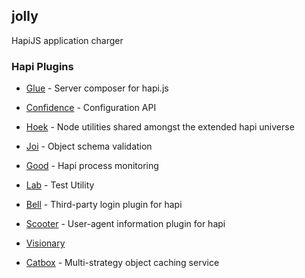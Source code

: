 ## jolly
HapiJS application charger

### Hapi Plugins 
- [Glue](https://github.com/hapijs/glue) - Server composer for hapi.js
- [Confidence](https://github.com/hapijs/confidence) - Configuration API
- [Hoek](https://github.com/hapijs/hoek) - Node utilities shared amongst the extended hapi universe

- [Joi](https://github.com/hapijs/joi) - Object schema validation
- [Good](https://github.com/hapijs/good) - Hapi process monitoring
- [Lab](https://github.com/hapijs/lab) - Test Utility
- [Bell](https://github.com/hapijs/bell) - Third-party login plugin for hapi
- [Scooter](https://github.com/hapijs/scooter) - User-agent information plugin for hapi
- [Visionary](https://github.com/hapijs/visionary)  
- [Catbox](https://github.com/hapijs/catbox) - Multi-strategy object caching service


